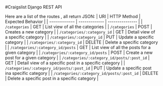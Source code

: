 #Craigslist Django REST API

Here are a list of the routes , all return JSON:
| URI | HTTP Method | Expected Behavior |
| ------------- | ------------- | --------------- |
| `/categories` | GET |  List view of all the categories |
| `/categories` | POST | Creates a new category |
| `/categories/:category_id` | GET | Detail view of a specific category |
| `/categories/:category_id` | PUT | Update a specific category |
| `/categories/:category_id` | DELETE | Delete a specific category |
| `/categories/:category_id/posts` | GET | List view of all the posts for a given category |
| `/categories/:category_id/posts` | POST | Create a new post for a given category |
| `/categories/:category_id/posts/:post_id` | GET  | Detail view of a specific post in a specific category |
| `/categories/:category_id/posts/:post_id` | PUT | Update a specific post ina  specific category |
| `/categories/:category_id/posts/:post_id` | DELETE | Delete a specific post in a specific category |
